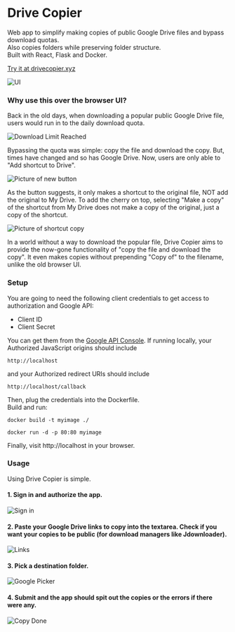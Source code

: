 # Drive Copier
Web app to simplify making copies of public Google Drive files and bypass download quotas.\
Also copies folders while preserving folder structure.\
Built with React, Flask and Docker.

[Try it at drivecopier.xyz](https://drivecopier.xyz)

![UI](./.readme/ui.png)

### Why use this over the browser UI?
Back in the old days, when downloading a popular public Google Drive file, users would run in to the daily download
quota.

![Download Limit Reached](./.readme/quota.png)

Bypassing the quota was simple: copy the file and download the copy. But, times have changed and so has Google
Drive. Now, users are only able to "Add shortcut to Drive". 

![Picture of new button](./.readme/shortcut.png)

As the button suggests, it only makes a shortcut to the
original file, NOT add the original to My Drive. To add the cherry on top, selecting "Make a copy" of the
shortcut from My Drive does not make a copy of the original, just a copy of the shortcut.

![Picture of shortcut copy](./.readme/shortcut_copy.png)

In a world without a way to download the popular file, Drive Copier aims to provide the now-gone functionality of
"copy the file and download the copy". It even makes copies without prepending "Copy of" to the filename, unlike the old
browser UI.

### Setup
You are going to need the following client credentials to get access to authorization and Google API:
- Client ID
- Client Secret

You can get them from the [Google API Console](https://console.developers.google.com). If running locally, your\
Authorized JavaScript origins should include
```
http://localhost
```
and your Authorized redirect URIs should include
```
http://localhost/callback
```
Then, plug the credentials into the Dockerfile.\
Build and run:
```
docker build -t myimage ./
```
```
docker run -d -p 80:80 myimage
```
Finally, visit http://localhost in your browser.

### Usage
Using Drive Copier is simple. 

#### 1. Sign in and authorize the app.

![Sign in](./.readme/authorize.png)

#### 2. Paste your Google Drive links to copy into the textarea. Check if you want your copies to be public (for download managers like Jdownloader).

![Links](./.readme/paste.png)

#### 3. Pick a destination folder.

![Google Picker](./.readme/picker.png)

#### 4. Submit and the app should spit out the copies or the errors if there were any. 

![Copy Done](./.readme/link.png)